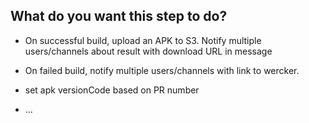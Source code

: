 ## What do you want this step to do?
* On successful build, upload an APK to S3. Notify multiple users/channels about result with download URL in message
* On failed build, notify multiple users/channels with link to wercker.

* set apk versionCode based on PR number
* ...
